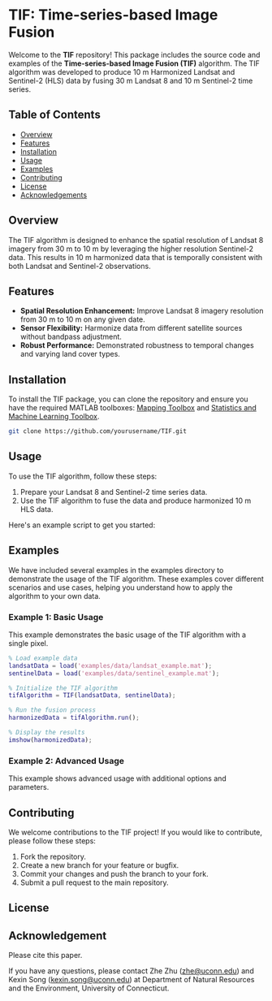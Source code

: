 # TIF: Time-series-based Image Fusion

Welcome to the **TIF** repository! This package includes the source code and examples of the **Time-series-based Image Fusion (TIF)** algorithm. The TIF algorithm was developed to produce 10 m Harmonized Landsat and Sentinel-2 (HLS) data by fusing 30 m Landsat 8 and 10 m Sentinel-2 time series.

## Table of Contents

- [Overview](#overview)
- [Features](#features)
- [Installation](#installation)
- [Usage](#usage)
- [Examples](#examples)
- [Contributing](#contributing)
- [License](#license)
- [Acknowledgements](#acknowledgements)

## Overview

The TIF algorithm is designed to enhance the spatial resolution of Landsat 8 imagery from 30 m to 10 m by leveraging the higher resolution Sentinel-2 data. This results in 10 m harmonized data that is temporally consistent with both Landsat and Sentinel-2 observations.

## Features

- **Spatial Resolution Enhancement:** Improve Landsat 8 imagery resolution from 30 m to 10 m on any given date.
- **Sensor Flexibility:** Harmonize data from different satellite sources without bandpass adjustment.
- **Robust Performance:** Demonstrated robustness to temporal changes and varying land cover types.

## Installation

To install the TIF package, you can clone the repository and ensure you have the required MATLAB toolboxes: [Mapping Toolbox](https://www.mathworks.com/products/mapping.html) and [Statistics and Machine Learning Toolbox](https://www.mathworks.com/products/statistics.html).


```bash
git clone https://github.com/yourusername/TIF.git
```

## Usage
To use the TIF algorithm, follow these steps:

1. Prepare your Landsat 8 and Sentinel-2 time series data.
2. Use the TIF algorithm to fuse the data and produce harmonized 10 m HLS data.

Here's an example script to get you started:

## Examples
We have included several examples in the examples directory to demonstrate the usage of the TIF algorithm. These examples cover different scenarios and use cases, helping you understand how to apply the algorithm to your own data.

### Example 1: Basic Usage 
This example demonstrates the basic usage of the TIF algorithm with a single pixel.
```matlab
% Load example data
landsatData = load('examples/data/landsat_example.mat');
sentinelData = load('examples/data/sentinel_example.mat');

% Initialize the TIF algorithm
tifAlgorithm = TIF(landsatData, sentinelData);

% Run the fusion process
harmonizedData = tifAlgorithm.run();

% Display the results
imshow(harmonizedData);
```


### Example 2: Advanced Usage
This example shows advanced usage with additional options and parameters.

## Contributing
We welcome contributions to the TIF project! If you would like to contribute, please follow these steps:

1. Fork the repository.
2. Create a new branch for your feature or bugfix.
3. Commit your changes and push the branch to your fork.
4. Submit a pull request to the main repository.

## License

## Acknowledgement
Please cite this paper.


If you have any questions, please contact Zhe Zhu (zhe@uconn.edu) and Kexin Song (kexin.song@uconn.edu) at Department of Natural Resources and the Environment, University of Connecticut.



